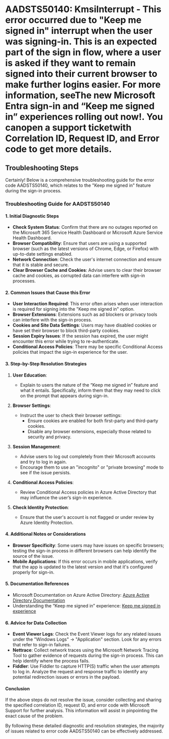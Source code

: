 # AADSTS50140: KmsiInterrupt - This error occurred due to "Keep me signed in" interrupt when the user was signing-in. This is an expected part of the sign in flow, where a user is asked if they want to remain signed into their current browser to make further logins easier. For more information, seeThe new Microsoft Entra sign-in and “Keep me signed in” experiences rolling out now!. You canopen a support ticketwith Correlation ID, Request ID, and Error code to get more details.


## Troubleshooting Steps
Certainly! Below is a comprehensive troubleshooting guide for the error code AADSTS50140, which relates to the "Keep me signed in" feature during the sign-in process. 

### Troubleshooting Guide for AADSTS50140

#### 1. Initial Diagnostic Steps

- **Check System Status**: Confirm that there are no outages reported on the Microsoft 365 Service Health Dashboard or Microsoft Azure Service Health Dashboard.
- **Browser Compatibility**: Ensure that users are using a supported browser (such as the latest versions of Chrome, Edge, or Firefox) with up-to-date settings enabled.
- **Network Connection**: Check the user's internet connection and ensure that it is stable and secure.
- **Clear Browser Cache and Cookies**: Advise users to clear their browser cache and cookies, as corrupted data can interfere with sign-in processes.

#### 2. Common Issues that Cause this Error

- **User Interaction Required**: This error often arises when user interaction is required for signing into the "Keep me signed in" option.
- **Browser Extensions**: Extensions such as ad blockers or privacy tools can interfere with the sign-in process.
- **Cookies and Site Data Settings**: Users may have disabled cookies or have set their browser to block third-party cookies.
- **Session Expiry Issues**: If the session has expired, the user might encounter this error while trying to re-authenticate.
- **Conditional Access Policies**: There may be specific Conditional Access policies that impact the sign-in experience for the user.

#### 3. Step-by-Step Resolution Strategies

1. **User Education**:
   - Explain to users the nature of the “Keep me signed in” feature and what it entails. Specifically, inform them that they may need to click on the prompt that appears during sign-in.

2. **Browser Settings**:
   - Instruct the user to check their browser settings:
     - Ensure cookies are enabled for both first-party and third-party cookies.
     - Disable any browser extensions, especially those related to security and privacy.

3. **Session Management**:
   - Advise users to log out completely from their Microsoft accounts and try to log in again.
   - Encourage them to use an "incognito" or "private browsing" mode to see if the issue persists.

4. **Conditional Access Policies**:
   - Review Conditional Access policies in Azure Active Directory that may influence the user’s sign-in experience.

5. **Check Identity Protection**:
   - Ensure that the user's account is not flagged or under review by Azure Identity Protection.

#### 4. Additional Notes or Considerations

- **Browser Specificity**: Some users may have issues on specific browsers; testing the sign-in process in different browsers can help identify the source of the issue.
- **Mobile Applications**: If this error occurs in mobile applications, verify that the app is updated to the latest version and that it's configured properly for sign-in.

#### 5. Documentation References

- Microsoft Documentation on Azure Active Directory: [Azure Active Directory Documentation](https://docs.microsoft.com/en-us/azure/active-directory/)
- Understanding the “Keep me signed in” experience: [Keep me signed in experience](https://docs.microsoft.com/en-us/azure/active-directory/develop/v2-howto-keep-me-signed-in)

#### 6. Advice for Data Collection

- **Event Viewer Logs**: Check the Event Viewer logs for any related issues under the "Windows Logs" -> "Application" section. Look for any errors that refer to sign-in failures.
- **Nettrace**: Collect network traces using the Microsoft Network Tracing Tool to gather evidence of requests during the sign-in process. This can help identify where the process fails.
- **Fiddler**: Use Fiddler to capture HTTP(S) traffic when the user attempts to log in. Analyze the request and response traffic to identify any potential redirection issues or errors in the payload.

#### Conclusion

If the above steps do not resolve the issue, consider collecting and sharing the specified correlation ID, request ID, and error code with Microsoft Support for further analysis. This information will assist in pinpointing the exact cause of the problem.

By following these detailed diagnostic and resolution strategies, the majority of issues related to error code AADSTS50140 can be effectively addressed.
